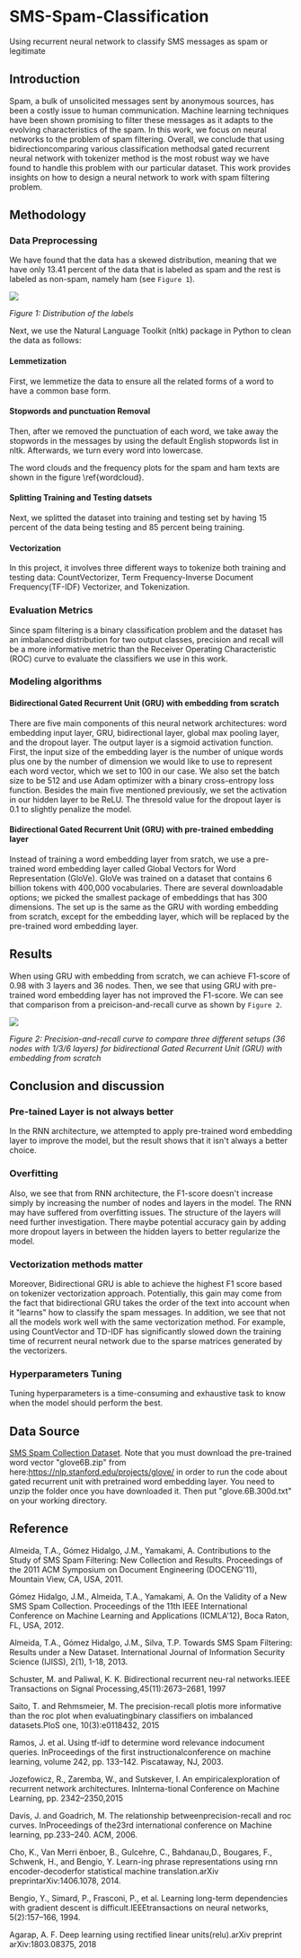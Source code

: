 # SMS-Spam-Classification
Using recurrent neural network to classify SMS messages as spam or legitimate

## Introduction
Spam, a bulk of unsolicited messages sent by anonymous sources, has been a costly issue to human communication. Machine learning techniques have been shown promising to filter these messages as it adapts to the evolving characteristics of the spam. In this work, we focus on neural networks to the problem of spam filtering. Overall, we conclude that using bidirectioncomparing various classification methodsal gated recurrent neural network with tokenizer method is the most robust way we have found to handle this problem with our particular dataset. This work provides insights on how to design a neural network to work with spam filtering problem.

## Methodology

### Data Preprocessing

We have found that the data has a skewed distribution, meaning that we have only 13.41 percent of the data that is labeled as spam and the rest is labeled as non-spam, namely ham (see `Figure 1`).

![](/figures/fig1.png)

*Figure 1: Distribution of the labels*


Next, we use the Natural Language Toolkit (nltk) package in Python to clean the data as follows:
 
#### Lemmetization 
First, we lemmetize the data to ensure all the related forms of a word to have a common base form.

#### Stopwords and punctuation Removal

Then, after we removed the punctuation of each word, we take away the stopwords in the messages by using the default English stopwords list in nltk. Afterwards, we turn every word into lowercase.

The word clouds and the frequency plots for the spam and ham texts are shown in the figure \ref{wordcloud}.

#### Splitting Training and Testing datsets

Next, we splitted the dataset into training and testing set by having 15 percent of the data being testing and 85 percent being training.

#### Vectorization

In this project, it involves three different ways to tokenize both training and testing data: CountVectorizer, Term Frequency-Inverse Document Frequency(TF-IDF) Vectorizer, and Tokenization. 

### Evaluation Metrics

Since spam filtering is a binary classification problem and the dataset has an imbalanced distribution for two output classes, precision and recall will be a more informative metric than the Receiver Operating Characteristic (ROC) curve to evaluate the classifiers we use in this work.

### Modeling algorithms

#### Bidirectional Gated Recurrent Unit (GRU) with embedding from scratch

There are five main components of this neural network architectures: word embedding input layer, GRU, bidirectional layer, global max pooling layer, and the dropout layer. The output layer is a sigmoid activation function. First, the input size of the embedding layer is the number of unique words plus one by the number of dimension we would like to use to represent each word vector, which we set to 100 in our case. We also set the batch size to be 512 and use Adam optimizer with a binary cross-entropy loss function. Besides the main five mentioned previously, we set the activation in our hidden layer to be ReLU. The thresold value for the dropout layer is 0.1 to slightly penalize the model.

#### Bidirectional Gated Recurrent Unit (GRU) with pre-trained embedding layer

Instead of training a word embedding layer from sratch, we use a pre-trained word embedding layer called Global Vectors for Word Representation (GloVe). GloVe was trained on a dataset that contains 6 billion tokens with 400,000 vocabularies. There are several downloadable options; we picked the smallest package of embeddings that has 300 dimensions. The set up is the same as the GRU with wording embedding from scratch, except for the embedding layer, which will be replaced by the pre-trained word embedding layer.

## Results

When using GRU with embedding from scratch, we can achieve F1-score of 0.98 with 3 layers and 36 nodes. Then, we see that using GRU with pre-trained word embedding layer has not improved the F1-score. We can see that comparison from a preicison-and-recall curve as shown by `Figure 2`.

![](/figures/fig2.png)

*Figure 2: Precision-and-recall curve to compare three different setups (36 nodes with 1/3/6 layers) for bidirectional Gated Recurrent Unit (GRU) with embedding from scratch*

## Conclusion and discussion

### Pre-tained Layer is not always better

In the RNN architecture, we attempted to apply pre-trained word embedding layer to improve the model, but the result shows that it isn't always a better choice. 

### Overfitting
Also, we see that from RNN architecture, the F1-score doesn't increase simply by increasing the number of nodes and layers in the model. The RNN may have suffered from overfitting issues. The structure of the layers will need further investigation. There maybe potential accuracy gain by adding more dropout layers in between the hidden layers to better regularize the model. 

### Vectorization methods matter

Moreover, Bidirectional GRU is able to achieve the highest F1 score based on tokenizer vectorization approach. Potentially, this gain may come from the fact that bidirectional GRU takes the order of the text into account when it "learns" how to classify the spam messages. In addition, we see that not all the models work well with the same vectorization method. For example, using CountVector and TD-IDF has significantly slowed down the training time of recurrent neural network due to the sparse matrices generated by the vectorizers. 

### Hyperparameters Tuning
Tuning hyperparameters is a time-consuming and exhaustive task to know when the model should perform the best. 

## Data Source
[SMS Spam Collection Dataset](https://www.kaggle.com/uciml/sms-spam-collection-dataset). Note that you must download the pre-trained word vector "glove6B.zip" from here:https://nlp.stanford.edu/projects/glove/ in order to run the code about gated recurrent unit with pretrained word embedding layer. You need to unzip the folder once you have downloaded it. Then put "glove.6B.300d.txt" on your working directory.

## Reference

Almeida, T.A., Gómez Hidalgo, J.M., Yamakami, A. Contributions to the Study of SMS Spam Filtering: New Collection and Results.  Proceedings of the 2011 ACM Symposium on Document Engineering (DOCENG'11), Mountain View, CA, USA, 2011.

Gómez Hidalgo, J.M., Almeida, T.A., Yamakami, A. On the Validity of a New SMS Spam Collection.  Proceedings of the 11th IEEE International Conference on Machine Learning and Applications (ICMLA'12), Boca Raton, FL, USA, 2012.

Almeida, T.A., Gómez Hidalgo, J.M., Silva, T.P.  Towards SMS Spam Filtering: Results under a New Dataset.   International Journal of Information Security Science (IJISS), 2(1), 1-18, 2013. 

Schuster, M. and Paliwal, K. K. Bidirectional recurrent neu-ral networks.IEEE Transactions on Signal Processing,45(11):2673–2681, 1997

Saito, T. and Rehmsmeier, M.   The precision-recall plotis more informative than the roc plot when evaluatingbinary classifiers on imbalanced datasets.PloS one, 10(3):e0118432, 2015

Ramos, J. et al. Using tf-idf to determine word relevance indocument queries. InProceedings of the first instructionalconference on machine learning, volume 242, pp. 133–142. Piscataway, NJ, 2003.

Jozefowicz, R., Zaremba, W., and Sutskever, I. An empiricalexploration of recurrent network architectures. InInterna-tional Conference on Machine Learning, pp. 2342–2350,2015

Davis,  J.  and  Goadrich,  M.    The  relationship  betweenprecision-recall and roc curves.  InProceedings of the23rd international conference on Machine learning, pp.233–240. ACM, 2006.

Cho,  K.,  Van Merri ̈enboer,  B.,  Gulcehre,  C.,  Bahdanau,D., Bougares, F., Schwenk, H., and Bengio, Y.  Learn-ing  phrase  representations  using  rnn  encoder-decoderfor  statistical  machine  translation.arXiv  preprintarXiv:1406.1078, 2014.

Bengio, Y., Simard, P., Frasconi, P., et al.  Learning long-term dependencies with gradient descent is difficult.IEEEtransactions on neural networks, 5(2):157–166, 1994.

Agarap, A. F.   Deep learning using rectified linear units(relu).arXiv preprint arXiv:1803.08375, 2018